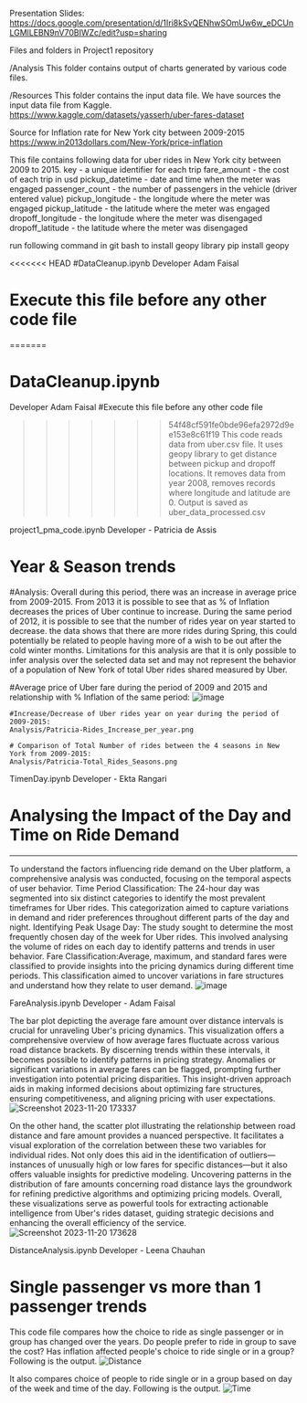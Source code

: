 Presentation Slides:
https://docs.google.com/presentation/d/1Iri8kSvQENhwSOmUw6w_eDCUnLGMlLEBN9nV70BIWZc/edit?usp=sharing

Files and folders in Project1 repository

/Analysis
This folder contains output of charts generated by various code files.

/Resources
This folder contains the input data file. We have sources the input data file from Kaggle. 
https://www.kaggle.com/datasets/yasserh/uber-fares-dataset

Source for Inflation rate for New York city between 2009-2015
https://www.in2013dollars.com/New-York/price-inflation

This file contains following data for uber rides in New York city between 2009 to 2015.
key - a unique identifier for each trip
fare_amount - the cost of each trip in usd
pickup_datetime - date and time when the meter was engaged
passenger_count - the number of passengers in the vehicle (driver entered value)
pickup_longitude - the longitude where the meter was engaged
pickup_latitude - the latitude where the meter was engaged
dropoff_longitude - the longitude where the meter was disengaged
dropoff_latitude - the latitude where the meter was disengaged

run following command in git bash to install geopy library
pip install geopy

<<<<<<< HEAD
#DataCleanup.ipynb
Developer Adam Faisal
# Execute this file before any other code file
=======
# DataCleanup.ipynb
Developer Adam Faisal
#Execute this file before any other code file
>>>>>>> 54f48cf591fe0bde96efa2972d9ee153e8c61f19
This code reads data from uber.csv file. It uses geopy library to get distance between pickup and dropoff locations. It removes data from year 2008, removes records where longitude and latitude are 0. Output is saved as uber_data_processed.csv

project1_pma_code.ipynb
Developer - Patricia de Assis

# Year & Season trends
#Analysis: 
  Overall during this period, there was an increase in average price from 2009-2015. From 2013 it is possible to see that as % of Inflation decreases the prices of Uber continue to increase. 
  During the same period of 2012, it is possible to see that the number of rides year on year started to decrease.
  the data shows that there are more rides during Spring, this could potentially be related to people having more of a wish to be out after the cold winter months. 
  Limitations for this analysis are that it is only possible to infer analysis over the selected data set and may not represent the behavior of a population of New York of total Uber rides shared measured by Uber. 

  #Average price of Uber fare during the period of 2009 and 2015 and relationship with % Inflation of the same period: 
    ![image](https://github.com/Leena-680/Project1/assets/143486132/4e8a06c7-0536-4386-a97b-ae59b91b4d06)

    #Increase/Decrease of Uber rides year on year during the period of 2009-2015:
    Analysis/Patricia-Rides_Increase_per_year.png
    
    # Comparison of Total Number of rides between the 4 seasons in New York from 2009-2015:
    Analysis/Patricia-Total_Rides_Seasons.png

TimenDay.ipynb
Developer - Ekta Rangari
# Analysing the Impact of the Day and Time on Ride Demand
_________________________________________________________________
To understand the factors influencing ride demand on the Uber platform, a comprehensive analysis was conducted, focusing on the temporal aspects of user behavior.
Time Period Classification: The 24-hour day was segmented into six distinct categories to identify the most prevalent timeframes for Uber rides. This categorization aimed to capture variations in demand and rider preferences throughout different parts of the day and night.
Identifying Peak Usage Day: The study sought to determine the most frequently chosen day of the week for Uber rides. This involved analysing the volume of rides on each day to identify patterns and trends in user behavior.
Fare Classification:Average, maximum, and standard fares were classified to provide insights into the pricing dynamics during different time periods. This classification aimed to uncover variations in fare structures and understand how they relate to user demand.
![image](output-2.png)

FareAnalysis.ipynb
Developer - Adam Faisal 

The bar plot depicting the average fare amount over distance intervals is crucial for unraveling Uber's pricing dynamics. This visualization offers a comprehensive overview of how average fares fluctuate across various road distance brackets. By discerning trends within these intervals, it becomes possible to identify patterns in pricing strategy. Anomalies or significant variations in average fares can be flagged, prompting further investigation into potential pricing disparities. This insight-driven approach aids in making informed decisions about optimizing fare structures, ensuring competitiveness, and aligning pricing with user expectations.
![Screenshot 2023-11-20 173337](https://github.com/Leena-680/Project1/assets/129300626/f6439c6f-34c5-41f4-96f1-abd056797a2a)



On the other hand, the scatter plot illustrating the relationship between road distance and fare amount provides a nuanced perspective. It facilitates a visual exploration of the correlation between these two variables for individual rides. Not only does this aid in the identification of outliers—instances of unusually high or low fares for specific distances—but it also offers valuable insights for predictive modeling. Uncovering patterns in the distribution of fare amounts concerning road distance lays the groundwork for refining predictive algorithms and optimizing pricing models. Overall, these visualizations serve as powerful tools for extracting actionable intelligence from Uber's rides dataset, guiding strategic decisions and enhancing the overall efficiency of the service.
![Screenshot 2023-11-20 173628](https://github.com/Leena-680/Project1/assets/129300626/f3cefa04-a1ca-4957-b134-893223e69c4a)



DistanceAnalysis.ipynb
Developer - Leena Chauhan

# Single passenger vs more than 1 passenger trends
This code file compares how the choice to ride as single passenger or in group has changed over the years. Do people prefer to ride in group to save the cost? Has inflation affected people's choice to ride single or in a group? Following is the output.
![Distance](image.png)

It also compares choice of people to ride single or in a group based on day of the week and time of the day. Following is the output.
![Time](image-1.png)



